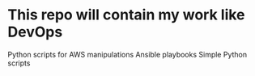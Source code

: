 This repo will contain my work like DevOps
==========================================

Python scripts for AWS manipulations
Ansible playbooks
Simple Python scripts
